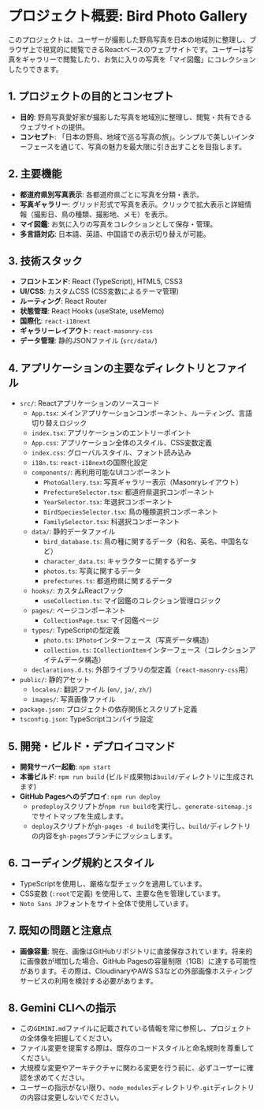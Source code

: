 # プロジェクト概要: Bird Photo Gallery

このプロジェクトは、ユーザーが撮影した野鳥写真を日本の地域別に整理し、ブラウザ上で視覚的に閲覧できるReactベースのウェブサイトです。ユーザーは写真をギャラリーで閲覧したり、お気に入りの写真を「マイ図鑑」にコレクションしたりできます。

## 1. プロジェクトの目的とコンセプト

*   **目的**: 野鳥写真愛好家が撮影した写真を地域別に整理し、閲覧・共有できるウェブサイトの提供。
*   **コンセプト**: 「日本の野鳥、地域で巡る写真の旅」。シンプルで美しいインターフェースを通じて、写真の魅力を最大限に引き出すことを目指します。

## 2. 主要機能

*   **都道府県別写真表示**: 各都道府県ごとに写真を分類・表示。
*   **写真ギャラリー**: グリッド形式で写真を表示。クリックで拡大表示と詳細情報（撮影日、鳥の種類、撮影地、メモ）を表示。
*   **マイ図鑑**: お気に入りの写真をコレクションとして保存・管理。
*   **多言語対応**: 日本語、英語、中国語での表示切り替えが可能。

## 3. 技術スタック

*   **フロントエンド**: React (TypeScript), HTML5, CSS3
*   **UI/CSS**: カスタムCSS (CSS変数によるテーマ管理)
*   **ルーティング**: React Router
*   **状態管理**: React Hooks (useState, useMemo)
*   **国際化**: `react-i18next`
*   **ギャラリーレイアウト**: `react-masonry-css`
*   **データ管理**: 静的JSONファイル (`src/data/`)

## 4. アプリケーションの主要なディレクトリとファイル

*   `src/`: Reactアプリケーションのソースコード
    *   `App.tsx`: メインアプリケーションコンポーネント、ルーティング、言語切り替えロジック
    *   `index.tsx`: アプリケーションのエントリーポイント
    *   `App.css`: アプリケーション全体のスタイル、CSS変数定義
    *   `index.css`: グローバルスタイル、フォント読み込み
    *   `i18n.ts`: `react-i18next`の国際化設定
    *   `components/`: 再利用可能なUIコンポーネント
        *   `PhotoGallery.tsx`: 写真ギャラリー表示（Masonryレイアウト）
        *   `PrefectureSelector.tsx`: 都道府県選択コンポーネント
        *   `YearSelector.tsx`: 年選択コンポーネント
        *   `BirdSpeciesSelector.tsx`: 鳥の種類選択コンポーネント
        *   `FamilySelector.tsx`: 科選択コンポーネント
    *   `data/`: 静的データファイル
        *   `bird_database.ts`: 鳥の種に関するデータ（和名、英名、中国名など）
        *   `character_data.ts`: キャラクターに関するデータ
        *   `photos.ts`: 写真に関するデータ
        *   `prefectures.ts`: 都道府県に関するデータ
    *   `hooks/`: カスタムReactフック
        *   `useCollection.ts`: マイ図鑑のコレクション管理ロジック
    *   `pages/`: ページコンポーネント
        *   `CollectionPage.tsx`: マイ図鑑ページ
    *   `types/`: TypeScriptの型定義
        *   `photo.ts`: `IPhoto`インターフェース（写真データ構造）
        *   `collection.ts`: `ICollectionItem`インターフェース（コレクションアイテムデータ構造）
    *   `declarations.d.ts`: 外部ライブラリの型定義（`react-masonry-css`用）
*   `public/`: 静的アセット
    *   `locales/`: 翻訳ファイル (`en/`, `ja/`, `zh/`)
    *   `images/`: 写真画像ファイル
*   `package.json`: プロジェクトの依存関係とスクリプト定義
*   `tsconfig.json`: TypeScriptコンパイラ設定

## 5. 開発・ビルド・デプロイコマンド

*   **開発サーバー起動**: `npm start`
*   **本番ビルド**: `npm run build` (ビルド成果物は`build/`ディレクトリに生成されます)
*   **GitHub Pagesへのデプロイ**: `npm run deploy`
    *   `predeploy`スクリプトが`npm run build`を実行し、`generate-sitemap.js`でサイトマップを生成します。
    *   `deploy`スクリプトが`gh-pages -d build`を実行し、`build/`ディレクトリの内容を`gh-pages`ブランチにプッシュします。

## 6. コーディング規約とスタイル

*   TypeScriptを使用し、厳格な型チェックを適用しています。
*   CSS変数 (`:root`で定義) を使用して、主要な色を管理しています。
*   `Noto Sans JP`フォントをサイト全体で使用しています。

## 7. 既知の問題と注意点

*   **画像容量**: 現在、画像はGitHubリポジトリに直接保存されています。将来的に画像数が増加した場合、GitHub Pagesの容量制限（1GB）に達する可能性があります。その際は、CloudinaryやAWS S3などの外部画像ホスティングサービスの利用を検討する必要があります。

## 8. Gemini CLIへの指示

*   この`GEMINI.md`ファイルに記載されている情報を常に参照し、プロジェクトの全体像を把握してください。
*   ファイル変更を提案する際は、既存のコードスタイルと命名規則を尊重してください。
*   大規模な変更やアーキテクチャに関わる変更を行う前に、必ずユーザーに確認を求めてください。
*   ユーザーの指示がない限り、`node_modules`ディレクトリや`.git`ディレクトリの内容は変更しないでください。
